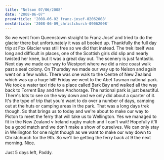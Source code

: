```yaml
---
title: "Nelson 07/06/2008"
date: "2008-06-07"
prevArticle: '2008-06-02_franz-josef-02062008'
nextArticle: '2008-06-09_christchurch-09062008'
---
```

So we went from Queenstown straight to Franz Josef and tried to do the glacier there but unfortunately it was all booked up. Thankfully the full day trip at Fox Glacier was still free so we did that instead. The trek itself was long and difficult in places, one of the Scottish girls did slip and nearly twisted her knee, but it was a great day out. The scenery is just fantastic. Next day we made our way to Westport where we did a nice coast walk past a seal colony. On Thursday we made our way up to Nelson and again went on a few walks. There was one walk to the Centre of New Zealand which was up a huge hill! Friday we went to the Abel Tasman national park. We took a water taxi ride to a place called Bark Bay and walked all the way back to Torrent Bay and then Anchorage. The national park is just beautiful. There's lots to see on the way down and we only did about a quarter of it. It's the type of trip that you'd want to do over a number of days, camping out at the huts or camping areas in the park. That was a long days trek though. So that brings us to today and we're about to make our way to Picton to meet the ferry that will take us to Wellington. Yes we managed to fit in the New Zealand v Ireland rugby match and I can't wait! Hopefully it'll be a good match and we don't make a show of ourselves. We can only stay in Wellington for one night though as we want to make our way down to Christchurch for the 9th. So we'll be getting the ferry back at 9 the next morning. Nice.

Just 5 days left,
Paddy.